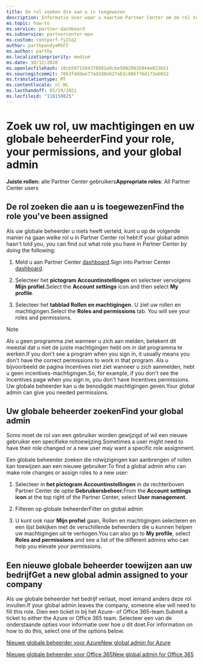 ```yaml
---
title: De rol zoeken die aan u is toegewezen
description: Informatie over waar u naartoe Partner Center om de rol te vinden die aan u is toegewezen, uw machtigingen en uw globale beheerder.
ms.topic: how-to
ms.service: partner-dashboard
ms.subservice: partnercenter-mpn
ms.custom: contperf-fy21q2
author: parthpandyaMSFT
ms.author: parthp
ms.localizationpriority: medium
ms.date: 10/12/2020
ms.openlocfilehash: 10cb5971584378691e9cbe50029926944e023b51
ms.sourcegitcommit: 7063fdddee77ad2d8e627ab3c806f76d173ab652
ms.translationtype: MT
ms.contentlocale: nl-NL
ms.lasthandoff: 05/19/2021
ms.locfileid: "110150825"
---
```

# <a name="find-your-role-your-permissions-and-your-global-admin"></a><span data-ttu-id="15973-103">Zoek uw rol, uw machtigingen en uw globale beheerder</span><span class="sxs-lookup"><span data-stu-id="15973-103">Find your role, your permissions, and your global admin</span></span>


<span data-ttu-id="15973-104">**Juiste rollen:** alle Partner Center gebruikers</span><span class="sxs-lookup"><span data-stu-id="15973-104">**Appropriate roles**: All Partner Center users</span></span>

## <a name="find-the-role-youve-been-assigned"></a><span data-ttu-id="15973-105">De rol zoeken die aan u is toegewezen</span><span class="sxs-lookup"><span data-stu-id="15973-105">Find the role you've been assigned</span></span>

<span data-ttu-id="15973-106">Als uw globale beheerder u niets heeft verteld, kunt u op de volgende manier na gaan welke rol u in Partner Center rol hebt:</span><span class="sxs-lookup"><span data-stu-id="15973-106">If your global admin hasn't told you, you can find out what role you have in Partner Center by doing the following:</span></span>

1. <span data-ttu-id="15973-107">Meld u aan Partner Center [dashboard](https://partner.microsoft.com/dashboard/home).</span><span class="sxs-lookup"><span data-stu-id="15973-107">Sign into Partner Center [dashboard](https://partner.microsoft.com/dashboard/home).</span></span>

1. <span data-ttu-id="15973-108">Selecteer het **pictogram Accountinstellingen** en selecteer vervolgens **Mijn profiel.**</span><span class="sxs-lookup"><span data-stu-id="15973-108">Select the **Account settings** icon and then select **My profile**.</span></span>
 
1. <span data-ttu-id="15973-109">Selecteer het **tabblad Rollen en machtigingen.** U ziet uw rollen en machtigingen.</span><span class="sxs-lookup"><span data-stu-id="15973-109">Select the **Roles and permissions** tab. You will see your roles and permissions.</span></span>
 
>[!Note]
><span data-ttu-id="15973-110">Als u geen programma ziet wanneer u zich aan melden, betekent dit meestal dat u niet de juiste machtigingen hebt om in dat programma te werken.</span><span class="sxs-lookup"><span data-stu-id="15973-110">If you don't see a program when you sign in, it usually means you don't have the correct permissions to work in that program.</span></span> <span data-ttu-id="15973-111">Als u bijvoorbeeld de pagina Incentives niet ziet wanneer u zich aanmelden, hebt u geen incentives-machtigingen.</span><span class="sxs-lookup"><span data-stu-id="15973-111">So, for example, if you don't see the Incentives page when you sign in, you don't have Incentives permissions.</span></span> <span data-ttu-id="15973-112">Uw globale beheerder kan u de benodigde machtigingen geven.</span><span class="sxs-lookup"><span data-stu-id="15973-112">Your global admin can give you needed permissions.</span></span>

## <a name="find-your-global-admin"></a><span data-ttu-id="15973-113">Uw globale beheerder zoeken</span><span class="sxs-lookup"><span data-stu-id="15973-113">Find your global admin</span></span>

<span data-ttu-id="15973-114">Soms moet de rol van een gebruiker worden gewijzigd of wil een nieuwe gebruiker een specifieke roltoewijzing.</span><span class="sxs-lookup"><span data-stu-id="15973-114">Sometimes a user might need to have their role changed or a new user may want a specific role assignment.</span></span>

<span data-ttu-id="15973-115">Een globale beheerder zoeken die rolwijzigingen kan aanbrengen of rollen kan toewijzen aan een nieuwe gebruiker:</span><span class="sxs-lookup"><span data-stu-id="15973-115">To find a global admin who can make role changes or assign roles to a new user:</span></span> 

1. <span data-ttu-id="15973-116">Selecteer in **het pictogram Accountinstellingen** in de rechterboven Partner Center de optie **Gebruikersbeheer.**</span><span class="sxs-lookup"><span data-stu-id="15973-116">From the **Account settings icon** at the top right of the Partner Center, select **User management**.</span></span>

1. <span data-ttu-id="15973-117">Filteren op globale beheerder</span><span class="sxs-lookup"><span data-stu-id="15973-117">Filter on global admin</span></span>

1. <span data-ttu-id="15973-118">U kunt ook naar **Mijn profiel**  gaan, Rollen en machtigingen selecteren en een lijst bekijken met de verschillende beheerders die u kunnen helpen uw machtigingen uit te verhogen.</span><span class="sxs-lookup"><span data-stu-id="15973-118">You can also go to **My profile**, select **Roles and permissions** and see a list of the different admins who can help you elevate your permissions.</span></span> 


## <a name="get-a-new-global-admin-assigned-to-your-company"></a><span data-ttu-id="15973-119">Een nieuwe globale beheerder toewijzen aan uw bedrijf</span><span class="sxs-lookup"><span data-stu-id="15973-119">Get a new global admin assigned to your company</span></span>

<span data-ttu-id="15973-120">Als uw globale beheerder het bedrijf verlaat, moet iemand anders deze rol invullen.</span><span class="sxs-lookup"><span data-stu-id="15973-120">If your global admin leaves the company, someone else will need to fill this role.</span></span> <span data-ttu-id="15973-121">Dien een ticket in bij het Azure- of Office 365-team.</span><span class="sxs-lookup"><span data-stu-id="15973-121">Submit a ticket to either the Azure or Office 365 team.</span></span> <span data-ttu-id="15973-122">Selecteer een van de onderstaande opties voor informatie over hoe u dit doet.</span><span class="sxs-lookup"><span data-stu-id="15973-122">For information on how to do this, select one of the options below.</span></span>

[<span data-ttu-id="15973-123">Nieuwe globale beheerder voor Azure</span><span class="sxs-lookup"><span data-stu-id="15973-123">New global admin for Azure</span></span>](https://support.microsoft.com/help/4505981/what-to-do-if-the-only-admin-for-your-mpn-program-has-left-the-company)

[<span data-ttu-id="15973-124">Nieuwe globale beheerder voor Office 365</span><span class="sxs-lookup"><span data-stu-id="15973-124">New global admin for Office 365</span></span>](https://admin.microsoft.com/)

